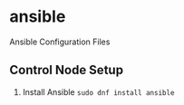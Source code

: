 # ansible

Ansible Configuration Files

## Control Node Setup

1. Install Ansible `sudo dnf install ansible`
